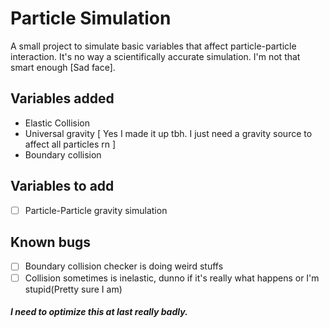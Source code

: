 # Particle Simulation
A small project to simulate basic variables that affect particle-particle interaction. It's no way a scientifically accurate simulation. I'm not that smart enough [Sad face].

## Variables added
- Elastic Collision
- Universal gravity [ Yes I made it up tbh. I just need a gravity source to affect all particles rn ]
- Boundary collision

## Variables to add
- [ ] Particle-Particle gravity simulation

## Known bugs
- [ ] Boundary collision checker is doing weird stuffs
- [ ] Collision sometimes is inelastic, dunno if it's really what happens or I'm stupid(Pretty sure I am)

##### I need to optimize this at last really badly.